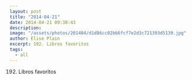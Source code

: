 ```yaml
---
layout: post
title: "2014-04-21"
date: 2014-04-21 09:30:43
description: 
image: "/assets/photos/201404/d1d86cc02b66fcf7e2d3c721393d5139.jpg"
author: Elise Plain
excerpt: 192. Libros favoritos
tags: 
  - all
---
```


192. Libros favoritos
<p></p>
